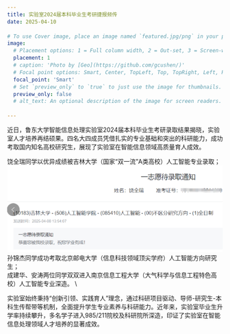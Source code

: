 ```yaml
---
title: 实验室2024届本科毕业生考研捷报频传
date: 2025-04-10

# To use Cover image, place an image named `featured.jpg/png` in your page's folder.
image:
  # Placement options: 1 = Full column width, 2 = Out-set, 3 = Screen-width
  placement: 1
  # caption: 'Photo by [Geo](https://github.com/gcushen/)'
  # Focal point options: Smart, Center, TopLeft, Top, TopRight, Left, Right, BottomLeft, Bottom, BottomRight
  focal_point: 'Smart'
  # Set `preview_only` to `true` to just use the image for thumbnails.
  preview_only: false
  # alt_text: An optional description of the image for screen readers.

---
```

近日，鲁东大学智能信息处理实验室2024届本科毕业生考研录取结果揭晓，实验室人才培养再结硕果。四名大四成员凭借扎实的专业基础和突出的科研能力，成功考取国内知名高校研究生，展现了实验室在智能信息领域高质量育人成效。

<!--more-->

饶全瑞同学以优异成绩被吉林大学（国家“双一流”A类高校）人工智能专业录取； \
![](images/1.png)
孙锦杰同学成功考取北京邮电大学（信息科技领域顶尖学府）人工智能方向研究生； \
成建华、安涛两位同学双双进入南京信息工程大学（大气科学与信息工程特色高校）人工智能专业深造。 \

实验室始终秉持“创新引领、实践育人”理念，通过科研项目驱动、导师-研究生-本科生传帮带等机制，全面提升学生专业素养与科研能力。近年来，实验室毕业生升学率持续攀升，多名学子进入985/211院校及科研院所深造，印证了实验室在智能信息处理领域人才培养的显著成效。
